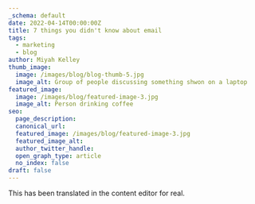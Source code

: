 ```yaml
---
_schema: default
date: 2022-04-14T00:00:00Z
title: 7 things you didn't know about email
tags:
  - marketing
  - blog
author: Miyah Kelley
thumb_image:
  image: /images/blog/blog-thumb-5.jpg
  image_alt: Group of people discussing something shwon on a laptop
featured_image:
  image: /images/blog/featured-image-3.jpg
  image_alt: Person drinking coffee
seo:
  page_description:
  canonical_url:
  featured_image: /images/blog/featured-image-3.jpg
  featured_image_alt:
  author_twitter_handle:
  open_graph_type: article
  no_index: false
draft: false
---
```

This has been translated in the content editor for real.